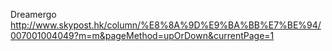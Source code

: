Dreamergo
http://www.skypost.hk/column/%E8%8A%9D%E9%BA%BB%E7%BE%94/007001004049?m=m&pageMethod=upOrDown&currentPage=1
